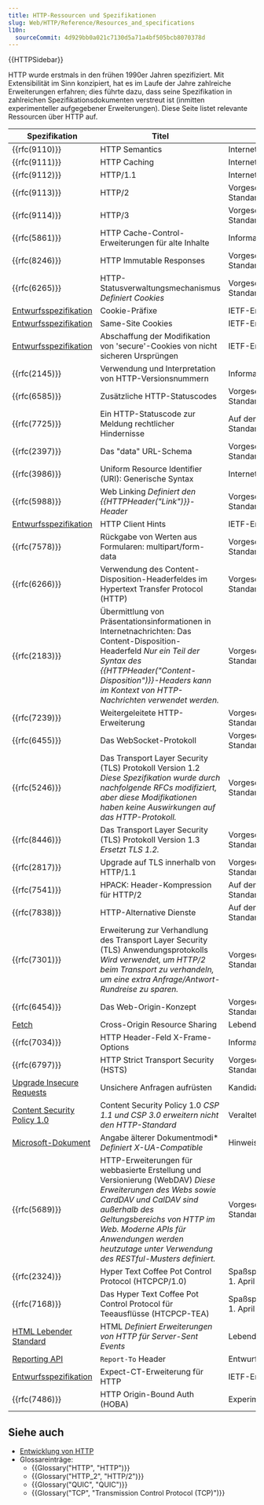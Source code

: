 ```yaml
---
title: HTTP-Ressourcen und Spezifikationen
slug: Web/HTTP/Reference/Resources_and_specifications
l10n:
  sourceCommit: 4d929bb0a021c7130d5a71a4bf505bcb8070378d
---
```


{{HTTPSidebar}}

HTTP wurde erstmals in den frühen 1990er Jahren spezifiziert. Mit Extensibilität im Sinn konzipiert, hat es im Laufe der Jahre zahlreiche Erweiterungen erfahren; dies führte dazu, dass seine Spezifikation in zahlreichen Spezifikationsdokumenten verstreut ist (inmitten experimenteller aufgegebener Erweiterungen). Diese Seite listet relevante Ressourcen über HTTP auf.

| Spezifikation                                                                                                                                      | Titel                                                                                                                                                                                                                                                                                | Status                         |
| -------------------------------------------------------------------------------------------------------------------------------------------------- | ------------------------------------------------------------------------------------------------------------------------------------------------------------------------------------------------------------------------------------------------------------------------------------ | ------------------------------ |
| {{rfc(9110)}}                                                                                                                                      | HTTP Semantics                                                                                                                                                                                                                                                                       | Internet-Standard              |
| {{rfc(9111)}}                                                                                                                                      | HTTP Caching                                                                                                                                                                                                                                                                         | Internet-Standard              |
| {{rfc(9112)}}                                                                                                                                      | HTTP/1.1                                                                                                                                                                                                                                                                             | Internet-Standard              |
| {{rfc(9113)}}                                                                                                                                      | HTTP/2                                                                                                                                                                                                                                                                               | Vorgeschlagener Standard       |
| {{rfc(9114)}}                                                                                                                                      | HTTP/3                                                                                                                                                                                                                                                                               | Vorgeschlagener Standard       |
| {{rfc(5861)}}                                                                                                                                      | HTTP Cache-Control-Erweiterungen für alte Inhalte                                                                                                                                                                                                                                    | Informational                  |
| {{rfc(8246)}}                                                                                                                                      | HTTP Immutable Responses                                                                                                                                                                                                                                                             | Vorgeschlagener Standard       |
| {{rfc(6265)}}                                                                                                                                      | HTTP-Statusverwaltungsmechanismus _Definiert Cookies_                                                                                                                                                                                                                                | Vorgeschlagener Standard       |
| [Entwurfsspezifikation](https://datatracker.ietf.org/doc/html/draft-ietf-httpbis-cookie-prefixes-00)                                               | Cookie-Präfixe                                                                                                                                                                                                                                                                       | IETF-Entwurf                   |
| [Entwurfsspezifikation](https://datatracker.ietf.org/doc/html/draft-ietf-httpbis-cookie-same-site-00)                                              | Same-Site Cookies                                                                                                                                                                                                                                                                    | IETF-Entwurf                   |
| [Entwurfsspezifikation](https://datatracker.ietf.org/doc/html/draft-ietf-httpbis-cookie-alone-01)                                                  | Abschaffung der Modifikation von 'secure'-Cookies von nicht sicheren Ursprüngen                                                                                                                                                                                                      | IETF-Entwurf                   |
| {{rfc(2145)}}                                                                                                                                      | Verwendung und Interpretation von HTTP-Versionsnummern                                                                                                                                                                                                                               | Informational                  |
| {{rfc(6585)}}                                                                                                                                      | Zusätzliche HTTP-Statuscodes                                                                                                                                                                                                                                                         | Vorgeschlagener Standard       |
| {{rfc(7725)}}                                                                                                                                      | Ein HTTP-Statuscode zur Meldung rechtlicher Hindernisse                                                                                                                                                                                                                              | Auf dem Weg zum Standard       |
| {{rfc(2397)}}                                                                                                                                      | Das "data" URL-Schema                                                                                                                                                                                                                                                                | Vorgeschlagener Standard       |
| {{rfc(3986)}}                                                                                                                                      | Uniform Resource Identifier (URI): Generische Syntax                                                                                                                                                                                                                                 | Internet-Standard              |
| {{rfc(5988)}}                                                                                                                                      | Web Linking _Definiert den {{HTTPHeader("Link")}}-Header_                                                                                                                                                                                                                            | Vorgeschlagener Standard       |
| [Entwurfsspezifikation](https://wicg.github.io/client-hints-infrastructure/)                                                                       | HTTP Client Hints                                                                                                                                                                                                                                                                    | IETF-Entwurf                   |
| {{rfc(7578)}}                                                                                                                                      | Rückgabe von Werten aus Formularen: multipart/form-data                                                                                                                                                                                                                              | Vorgeschlagener Standard       |
| {{rfc(6266)}}                                                                                                                                      | Verwendung des Content-Disposition-Headerfeldes im Hypertext Transfer Protocol (HTTP)                                                                                                                                                                                                | Vorgeschlagener Standard       |
| {{rfc(2183)}}                                                                                                                                      | Übermittlung von Präsentationsinformationen in Internetnachrichten: Das Content-Disposition-Headerfeld _Nur ein Teil der Syntax des {{HTTPHeader("Content-Disposition")}}-Headers kann im Kontext von HTTP-Nachrichten verwendet werden._                                            | Vorgeschlagener Standard       |
| {{rfc(7239)}}                                                                                                                                      | Weitergeleitete HTTP-Erweiterung                                                                                                                                                                                                                                                     | Vorgeschlagener Standard       |
| {{rfc(6455)}}                                                                                                                                      | Das WebSocket-Protokoll                                                                                                                                                                                                                                                              | Vorgeschlagener Standard       |
| {{rfc(5246)}}                                                                                                                                      | Das Transport Layer Security (TLS) Protokoll Version 1.2 _Diese Spezifikation wurde durch nachfolgende RFCs modifiziert, aber diese Modifikationen haben keine Auswirkungen auf das HTTP-Protokoll._                                                                                 | Vorgeschlagener Standard       |
| {{rfc(8446)}}                                                                                                                                      | Das Transport Layer Security (TLS) Protokoll Version 1.3 _Ersetzt TLS 1.2._                                                                                                                                                                                                          | Vorgeschlagener Standard       |
| {{rfc(2817)}}                                                                                                                                      | Upgrade auf TLS innerhalb von HTTP/1.1                                                                                                                                                                                                                                               | Vorgeschlagener Standard       |
| {{rfc(7541)}}                                                                                                                                      | HPACK: Header-Kompression für HTTP/2                                                                                                                                                                                                                                                 | Auf dem Weg zum Standard       |
| {{rfc(7838)}}                                                                                                                                      | HTTP-Alternative Dienste                                                                                                                                                                                                                                                             | Auf dem Weg zum Standard       |
| {{rfc(7301)}}                                                                                                                                      | Erweiterung zur Verhandlung des Transport Layer Security (TLS) Anwendungsprotokolls _Wird verwendet, um HTTP/2 beim Transport zu verhandeln, um eine extra Anfrage/Antwort-Rundreise zu sparen._                                                                                     | Vorgeschlagener Standard       |
| {{rfc(6454)}}                                                                                                                                      | Das Web-Origin-Konzept                                                                                                                                                                                                                                                               | Vorgeschlagener Standard       |
| [Fetch](https://fetch.spec.whatwg.org/#cors-protocol)                                                                                              | Cross-Origin Resource Sharing                                                                                                                                                                                                                                                        | Lebender Standard              |
| {{rfc(7034)}}                                                                                                                                      | HTTP Header-Feld X-Frame-Options                                                                                                                                                                                                                                                     | Informational                  |
| {{rfc(6797)}}                                                                                                                                      | HTTP Strict Transport Security (HSTS)                                                                                                                                                                                                                                                | Vorgeschlagener Standard       |
| [Upgrade Insecure Requests](https://w3c.github.io/webappsec-upgrade-insecure-requests/)                                                            | Unsichere Anfragen aufrüsten                                                                                                                                                                                                                                                         | Kandidatenempfehlung           |
| [Content Security Policy 1.0](https://www.w3.org/TR/CSP1/)                                                                                         | Content Security Policy 1.0 _CSP 1.1 und CSP 3.0 erweitern nicht den HTTP-Standard_                                                                                                                                                                                                  | Veraltet                       |
| [Microsoft-Dokument](<https://learn.microsoft.com/en-us/previous-versions/windows/internet-explorer/ie-developer/compatibility/jj676915(v=vs.85)>) | Angabe älterer Dokumentmodi\* _Definiert X-UA-Compatible_                                                                                                                                                                                                                            | Hinweis                        |
| {{rfc(5689)}}                                                                                                                                      | HTTP-Erweiterungen für webbasierte Erstellung und Versionierung (WebDAV) _Diese Erweiterungen des Webs sowie CardDAV und CalDAV sind außerhalb des Geltungsbereichs von HTTP im Web. Moderne APIs für Anwendungen werden heutzutage unter Verwendung des RESTful-Musters definiert._ | Vorgeschlagener Standard       |
| {{rfc(2324)}}                                                                                                                                      | Hyper Text Coffee Pot Control Protocol (HTCPCP/1.0)                                                                                                                                                                                                                                  | Spaßspezifikation zum 1. April |
| {{rfc(7168)}}                                                                                                                                      | Das Hyper Text Coffee Pot Control Protocol für Teeausflüsse (HTCPCP-TEA)                                                                                                                                                                                                             | Spaßspezifikation zum 1. April |
| [HTML Lebender Standard](https://html.spec.whatwg.org/multipage/)                                                                                  | HTML _Definiert Erweiterungen von HTTP für Server-Sent Events_                                                                                                                                                                                                                       | Lebender Standard              |
| [Reporting API](https://wicg.github.io/reporting/)                                                                                                 | `Report-To` Header                                                                                                                                                                                                                                                                   | Entwurf                        |
| [Entwurfsspezifikation](https://datatracker.ietf.org/doc/html/draft-ietf-httpbis-expect-ct-01)                                                     | Expect-CT-Erweiterung für HTTP                                                                                                                                                                                                                                                       | IETF-Entwurf                   |
| {{rfc(7486)}}                                                                                                                                      | HTTP Origin-Bound Auth (HOBA)                                                                                                                                                                                                                                                        | Experimentell                  |

## Siehe auch

- [Entwicklung von HTTP](/de/docs/Web/HTTP/Guides/Evolution_of_HTTP)
- Glossareinträge:
  - {{Glossary("HTTP", "HTTP")}}
  - {{Glossary("HTTP_2", "HTTP/2")}}
  - {{Glossary("QUIC", "QUIC")}}
  - {{Glossary("TCP", "Transmission Control Protocol (TCP)")}}
